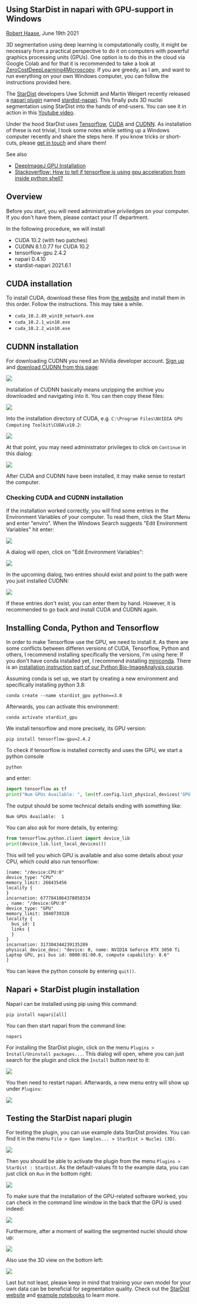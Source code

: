 ## Using StarDist in napari with GPU-support in Windows
[Robert Haase](https://biapol.github.io/blog/robert_haase), June 19th 2021

3D segmentation using deep learning is computationally costly, it might be necessary from a practical perspective to do it on computers
with powerful graphics processing units (GPUs). One option is to do this in the cloud via Google Colab and for that it is recommended to take a look at [ZeroCostDeepLearning4Microscopy](https://github.com/HenriquesLab/ZeroCostDL4Mic/wiki).
If you are greedy, as I am, and want to run everything on your own Windows computer, you can follow the instructions provided here.

The [StarDist](https://github.com/stardist/stardist/) developers Uwe Schmidt and Martin Weigert recently released a 
[napari plugin](https://github.com/napari/napari) named [stardist-napari](https://github.com/stardist/stardist-napari).
This finally puts 3D nuclei segmentation using StarDist into the hands of end-users. 
You can see it in action in this [Youtube video](https://www.youtube.com/watch?v=Km1_TnUQ4FM&list=PLilvrWT8aLuZCaOkjucLjvDu2YRtCS-JT&index=5).

Under the hood StarDist uses 
[Tensorflow](https://www.tensorflow.org/), 
[CUDA](https://developer.nvidia.com/cuda-toolkit) 
and [CUDNN](https://developer.nvidia.com/cudnn). As installation of these is not trivial, I took some notes while setting up a Windows computer recently and share the steps here.
If you know tricks or short-cuts, please [get in touch](https://github.com/BiAPoL/blog/issues) and share them!

See also
* [DeepImageJ GPU Installation](https://github.com/deepimagej/deepimagej-plugin/wiki/GPU-connection)
* [Stackoverflow: How to tell if tensorflow is using gpu acceleration from inside python shell?](https://stackoverflow.com/questions/38009682/how-to-tell-if-tensorflow-is-using-gpu-acceleration-from-inside-python-shell)

## Overview
Before you start, you will need administrative priviledges on your computer. 
If you don't have them, please contact your IT department.

In the following procedure, we will install 
* CUDA 10.2 (with two patches)
* CUDNN 8.1.0.77 for CUDA 10.2
* tensorflow-gpu 2.4.2
* napari 0.4.10
* stardist-napari 2021.6.1

## CUDA installation
To install CUDA, download these files from [the website](https://developer.nvidia.com/cuda-10.2-download-archive?target_os=Windows&target_arch=x86_64&target_version=10&target_type=exenetwork) and install them in this order.
Follow the instructions. This may take a while.

* `cuda_10.2.89_win10_network.exe`
* `cuda_10.2.1_win10.exe`
* `cuda_10.2.2_win10.exe`

## CUDNN installation

For downloading CUDNN you need an NVidia developer account. 
[Sign up](https://developer.nvidia.com/login) and [download CUDNN from this page](https://developer.nvidia.com/cudnn-download-survey):

![](images/download_cudnn.png)

Installation of CUDNN basically means unzipping the archive you downloaded and navigating into it. You can then copy these files:

![](images/install_cudnn1.png)

Into the installation directory of CUDA, e.g. `C:\Program Files\NVIDIA GPU Computing Toolkit\CUDA\v10.2`:

![](images/install_cudnn2.png)

At that point, you may need administrator privileges to click on `Continue` in this dialog:

![](images/install_cudnn3.png)

After CUDA and CUDNN have been installed, it may make sense to restart the computer.

### Checking CUDA and CUDNN installation

If the installation worked correctly, you will find some entries in the Environment Variables of your computer. 
To read them, click the Start Menu and enter "enviro". When the Windows Search suggests "Edit Environment Variables" hit enter:

![](images/check_env1.png)

A dialog will open, click on "Edit Environment Variables":

![](images/check_env2.png)

In the upcoming dialog, two entries should exist and point to the path were you just installed CUDNN:

![](images/check_env3.png)

If these entries don't exist, you can enter them by hand. However, it is recommended to go back and install CUDA and CUDNN again.

## Installing Conda, Python and Tensorflow

In order to make Tensorflow use the GPU, we need to install it. 
As there are some conflicts between differen versions of CUDA, Tensorflow, Python and others, I recommend installing specifically the versions, I'm using here:
If you don't have conda installed yet, I recommend installing [miniconda](https://docs.conda.io/en/latest/miniconda.html#windows-installers). 
There is an [installation instruction part of our Python Bio-ImageAnalysis course](https://github.com/BiAPoL/Bio-image_Analysis_with_Python/blob/main/conda_basics/01_conda_environments.md).

Assuming conda is set up, we start by creating a new environment and specifically installing python 3.8:
```shell
conda create --name stardist_gpu python==3.8
```

Afterwards, you can activate this environment:
```shell
conda activate stardist_gpu
```

We install tensorflow and more precisely, its GPU version:
```shell
pip install tensorflow-gpu=2.4.2
```

To check if tensorflow is installed correctly and uses the GPU, we start a python console
```shell
python
```
and enter:
```python
import tensorflow as tf
print("Num GPUs Available: ", len(tf.config.list_physical_devices('GPU')))
```

The output should be some technical details ending with something like:
```
Num GPUs Available:  1
```

You can also ask for more details, by entering:
```python
from tensorflow.python.client import device_lib 
print(device_lib.list_local_devices())
```
This will tell you which GPU is available and also some details about your CPU, which could also run tensorflow:
```
[name: "/device:CPU:0"
device_type: "CPU"
memory_limit: 268435456
locality {
}
incarnation: 6777841064378058334
, name: "/device:GPU:0"
device_type: "GPU"
memory_limit: 3040739328
locality {
  bus_id: 1
  links {
  }
}
incarnation: 317304344239135289
physical_device_desc: "device: 0, name: NVIDIA GeForce RTX 3050 Ti Laptop GPU, pci bus id: 0000:01:00.0, compute capability: 8.6"
]
```

You can leave the python console by entering `quit()`.

## Napari + StarDist plugin installation
Napari can be installed using pip using this command:

```shell
pip install napari[all]
```

You can then start napari from the command line:
```shell
napari
```

For installing the StarDist plugin, click on the menu `Plugins > Install/Uninstall packages...`. 
This dialog will open, where you can just search for the plugin and click the `Install` button next to it:

![](images/install_stardist.png)

You then need to restart napari. Afterwards, a new menu entry will show up under `Plugins`:

![](images/install_stardist2.png)

## Testing the StarDist napari plugin

For testing the plugin, you can use example data StarDist provides. You can find it in the menu `File > Open Samples... > StarDist > Nuclei (3D)`.

![](images/use_stardist1.png)

Then you should be able to activate the plugin from the menu `Plugins > StarDist : StarDist`. 
As the default-values fit to the example data, you can just click on `Run` in the bottom right:

![](images/use_stardist2.png)

To make sure that the installation of the GPU-related software worked, you can check in the command line window in the back that the GPU is used indeed:

![](images/use_stardist3.png)

Furthermore, after a moment of waiting the segmented nuclei should show up:

![](images/use_stardist4.png)

Also use the 3D view on the bottom left:

![](images/use_stardist5.png)

Last but not least, please keep in mind that training your own model for your own data can be beneficial for segmentation quality.
Check out the [StarDist website](https://github.com/stardist/stardist) and [example notebooks](https://github.com/stardist/stardist/tree/master/examples) to learn more.
